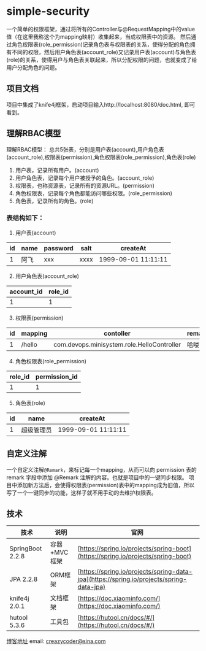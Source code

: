# simple-security
一个简单的权限框架，通过将所有的Controller与@RequestMapping中的value值（在这里我称这个为mapping映射）收集起来，当成权限表中的资源。
然后通过角色权限表(role_permission)记录角色表与权限表的关系，使得分配的角色拥有不同的权限，然后用户角色表(account_role)又记录用户表(account)与角色表(role)的关系，使得用户与角色表关联起来，所以分配权限的问题，也就变成了给用户分配角色的问题。
## 项目文档
项目中集成了knife4j框架，启动项目输入http://localhost:8080/doc.html, 即可看到。
## 理解RBAC模型
理解RBAC模型：
 总共5张表，分别是用户表(account),用户角色表(account_role),权限表(permission),角色权限表(role_permission),角色表(role)
1. 用户表，记录所有用户。(account)
2. 用户角色表，记录每个用户被授予的角色。(account_role)
3. 权限表，也称资源表，记录所有的资源URL。(permission)
4. 角色权限表，记录每个角色都能访问哪些权限。(role_permission)
5. 角色表，记录所有的角色。(role)

### 表结构如下：
1. 用户表(account)

| id  | name | password | salt |      createAt       |
| --- | ---- | -------- | ---- | ------------------- |
| 1   | 阿飞 | xxx      | xxxx | 1999-09-01 11:11:11 |

2. 用户角色表(account_role)

| account_id | role_id |
| ---------- | ------- |
| 1          | 1       |

3. 权限表(permission)

| id  | mapping |                 contoller                  | remark |
| --- | ------- | ------------------------------------------ | ------ |
| 1   | /hello  | com.devops.minisystem.role.HelloController | 哈喽   |

4. 角色权限表(role_permission)

| role_id | permission_id |
| ------- | ------------- |
| 1       | 1             |

5. 角色表(role)

| id  |   name    |      createAt       |
| --- | --------- | ------------------- |
| 1   | 超级管理员 | 1999-09-01 11:11:11 |

## 自定义注解
一个自定义注解`@Remark`，来标记每一个mapping，从而可以向 permission 表的 remark 字段中添加 @Remark 注解的内容。也就是项目中的一键同步权限。
项目中添加新方法后，会使得权限表(permission)表中的mapping成为旧值，所以写了一个一键同步的功能，这样子就不用手动的去维护权限表。

## 技术
 
|       技术       |     说明     |                                           官网                                           |
| ---------------- | ----------- | ---------------------------------------------------------------------------------------- |
| SpringBoot 2.2.8 | 容器+MVC框架 | [https://spring.io/projects/spring-boot](https://spring.io/projects/spring-boot)         |
| JPA 2.2.8        | ORM框架      | [https://spring.io/projects/spring-data-jpa](https://spring.io/projects/spring-data-jpa) |
| knife4j 2.0.1    | 文档框架     | [https://doc.xiaominfo.com/](https://doc.xiaominfo.com/)                                 |
| hutool 5.3.6     | 工具包       | [https://hutool.cn/docs/#/](https://hutool.cn/docs/#/)                                   |

[博客地址](https://juejin.im/post/5edbb27cf265da76b67bfb35)
email: creazycoder@sina.com
